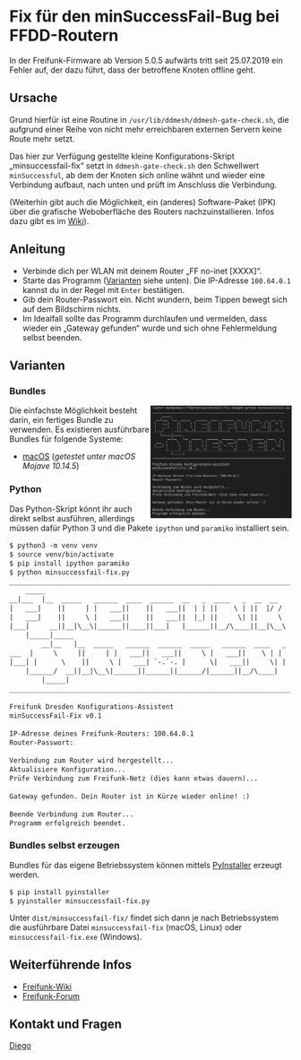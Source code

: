 # Fix für den minSuccessFail-Bug bei FFDD-Routern

In der Freifunk-Firmware ab Version 5.0.5 aufwärts tritt seit 25.07.2019 ein Fehler auf, der dazu führt, dass der betroffene Knoten offline geht.

## Ursache

Grund hierfür ist eine Routine in ```/usr/lib/ddmesh/ddmesh-gate-check.sh```, die aufgrund einer Reihe von nicht mehr erreichbaren externen Servern keine Route mehr setzt.

Das hier zur Verfügung gestellte kleine Konfigurations-Skript „minsuccessfail-fix“ setzt in ```ddmesh-gate-check.sh``` den Schwellwert ```minSuccessful```, ab dem der Knoten sich online wähnt und wieder eine Verbindung aufbaut, nach unten und prüft im Anschluss die Verbindung.

(Weiterhin gibt auch die Möglichkeit, ein (anderes) Software-Paket (IPK) über die grafische Weboberfläche des Routers nachzuinstallieren. Infos dazu gibt es im [Wiki](https://wiki.freifunk-dresden.de/index.php/Firmware_Fix:_gateway-check)).

## Anleitung

- Verbinde dich per WLAN mit deinem Router „FF no-inet [XXXX]“.
- Starte das Programm ([Varianten](#varianten) siehe unten). Die IP-Adresse ```100.64.0.1``` kannst du in der Regel mit ```Enter``` bestätigen.
- Gib dein Router-Passwort ein. Nicht wundern, beim Tippen bewegt sich auf dem Bildschirm nichts.
- Im Idealfall sollte das Programm durchlaufen und vermelden, dass wieder ein „Gateway gefunden“ wurde und sich ohne Fehlermeldung selbst beenden.

## Varianten

### Bundles

<a href="https://raw.githubusercontent.com/jdieg0/ffdd-minsuccessfail-fix/master/assets/images/minsuccessfail-fix_output.png"><img align="right" width="50%" src="assets/images/minsuccessfail-fix_output.png" title="Screenshot" alt="Screenshot der Ausgabe des Programms"></a>

Die einfachste Möglichkeit besteht darin, ein fertiges Bundle zu verwenden. Es existieren ausführbare Bundles für folgende Systeme:

- [macOS](https://github.com/jdieg0/ffdd-minsuccessfail-fix/raw/master/dist/minsuccessfail-fix/macos/minsuccessfail-fix) (*getestet unter macOS Mojave 10.14.5*)

### Python

Das Python-Skript könnt ihr auch direkt selbst ausführen, allerdings müssen dafür Python 3 und die Pakete ```ipython``` und ```paramiko``` installiert sein.

    $ python3 -m venv venv
    $ source venv/bin/activate
    $ pip install ipython paramiko
    $ python minsuccessfail-fix.py
    ______________________________________________________________________
        _____                                                             
    __|___  |__  _____   ______  ____  ______  __   _  ____   _  __  __  
    |   ___|    ||     | |   ___||    ||   ___||  | | ||    \ | ||  |/ /  
    |   ___|    ||     \ |   ___||    ||   ___||  |_| ||     \| ||     \  
    |___|     __||__|\__\|______||____||___|   |______||__/\____||__|\__\ 
        |_____|_____                                                       
            __|__   |__  _____   ______  ______  _____   ______  ____   _  
    ___  |     \     ||     | |   ___||   ___||     \ |   ___||    \ | | 
    |___| |      \    ||     \ |   ___| `-.`-. |      \|   ___||     \| | 
        |______/  __||__|\__\|______||______||______/|______||__/\____| 
            |_____|                                                      
    ______________________________________________________________________

    Freifunk Dresden Konfigurations-Assistent
    minSuccessFail-Fix v0.1

    IP-Adresse deines Freifunk-Routers: 100.64.0.1
    Router-Passwort: 

    Verbindung zum Router wird hergestellt...
    Aktualisiere Konfiguration...
    Prüfe Verbindung zum Freifunk-Netz (dies kann etwas dauern)...

    Gateway gefunden. Dein Router ist in Kürze wieder online! :)

    Beende Verbindung zum Router...
    Programm erfolgreich beendet.

### Bundles selbst erzeugen

Bundles für das eigene Betriebssystem können mittels [PyInstaller](https://pyinstaller.readthedocs.io/en/stable/usage.html) erzeugt werden.

    $ pip install pyinstaller
    $ pyinstaller minsuccessfail-fix.py

Unter ```dist/minsuccessfail-fix/``` findet sich dann je nach Betriebssystem die ausführbare Datei ```minsuccessfail-fix``` (macOS, Linux) oder ```minsuccessfail-fix.exe``` (Windows).

## Weiterführende Infos

- [Freifunk-Wiki](https://wiki.freifunk-dresden.de/index.php/Firmware_Fix:_gateway-check)
- [Freifunk-Forum](https://forum.freifunk.net/t/ddmesh-gateway-check-sh/)

## Kontakt und Fragen

[Diego](mailto:diego@freifunk-dresden.de)
